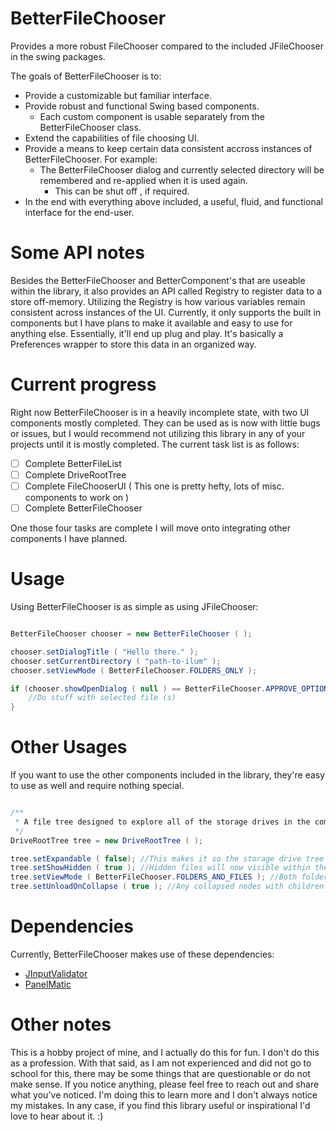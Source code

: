 # BetterFileChooser
Provides a more robust FileChooser compared to the included JFileChooser in the swing packages.

The goals of BetterFileChooser is to:
- Provide a customizable but familiar interface.
- Provide robust and functional Swing based components.
  - Each custom component is usable separately from the BetterFileChooser class.
- Extend the capabilities of file choosing UI.
- Provide a means to keep certain data consistent accross instances of BetterFileChooser. For example: 
  - The BetterFileChooser dialog and currently selected directory will be remembered and re-applied when it is used again.
    - This can be shut off , if required.
- In the end with everything above included, a useful, fluid, and functional interface for the end-user.

# Some API notes
Besides the BetterFileChooser and BetterComponent's that are useable within the library, it also provides an API called Registry to register data to a store off-memory. Utilizing the Registry is how various variables remain consistent across instances of the UI. Currently, it only supports the built in components but I have plans to make it available and easy to use for anything else. Essentially, it'll end up plug and play. It's basically a Preferences wrapper to store this data in an organized way.

# Current progress
Right now BetterFileChooser is in a heavily incomplete state, with two UI components mostly completed. They can be used
as is now with little bugs or issues, but I would recommend not utilizing this library in any of your projects until it is 
mostly completed. The current task list is as follows:

- [ ] Complete BetterFileList
- [ ] Complete DriveRootTree
- [ ] Complete FileChooserUI ( This one is pretty hefty, lots of misc. components to work on )
- [ ] Complete BetterFileChooser

One those four tasks are complete I will move onto integrating other components I have planned.


# Usage
Using BetterFileChooser is as simple as using JFileChooser:

```java

BetterFileChooser chooser = new BetterFileChooser ( );

chooser.setDialogTitle ( "Hello there." );
chooser.setCurrentDirectory ( "path-to-ilum" );
chooser.setViewMode ( BetterFileChooser.FOLDERS_ONLY );

if (chooser.showOpenDialog ( null ) == BetterFileChooser.APPROVE_OPTION ) {
    //Do stuff with selected file (s)
}
```

# Other Usages
If you want to use the other components included in the library, they're easy to use as well and require nothing special.

```java

/**
 * A file tree designed to explore all of the storage drives in the computer.
 */
DriveRootTree tree = new DriveRootTree ( );

tree.setExpandable ( false); //This makes it so the storage drive tree nodes cannot be expanded!
tree.setShowHidden ( true ); //Hidden files will now visible within the tree.
tree.setViewMode ( BetterFileChooser.FOLDERS_AND_FILES ); //Both folders and files will be visible in the tree.
tree.setUnloadOnCollapse ( true ); //Any collapsed nodes with children will have those children unloaded.
```

# Dependencies
Currently, BetterFileChooser makes use of these dependencies:
- [JInputValidator](https://github.com/rhwood/jinputvalidator)
- [PanelMatic](https://github.com/codeworth-gh/PanelMatic)

# Other notes
This is a hobby project of mine, and I actually do this for fun. I don't do this as a profession. With that said, as I
am not experienced and did not go to school for this, there may be some things that are questionable or do not make sense. 
If you notice anything, please feel free to reach out and share what you've noticed. I'm doing this to learn more and I 
don't always notice my mistakes. In any case, if you find this library useful or inspirational I'd love to hear about it. :)